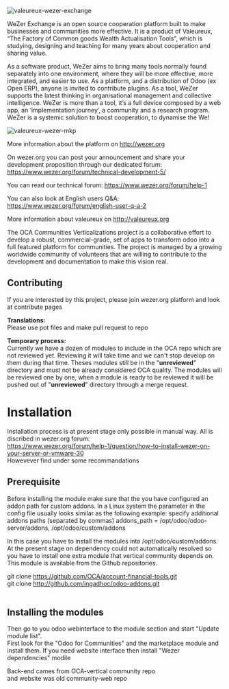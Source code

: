 ![valeureux-wezer-exchange](https://www.wezer.org/website/image/ir.attachment/42_999b2e2/datas)

WeZer Exchange is an open source cooperation platform built to make businesses and communities more effective. It is a product of Valeureux, “The Factory of Common goods Wealth Actualisation Tools”, which is studying, designing and teaching for many years about cooperation and sharing value.

As a software product, WeZer aims to bring many tools normally found separately into one environment, where they will be more effective, more integrated, and easier to use. As a platform, and a distribution of Odoo (ex Open ERP), anyone is invited to contribute plugins. As a tool, WeZer supports the latest thinking in organisational management and collective intelligence. WeZer is more than a tool, it’s a full device composed by a web app, an ‘implementation journey’, a community and a research program. WeZer is a systemic solution to boost cooperation, to dynamise the We!

![valeureux-wezer-mkp](http://i.imgur.com/0z42XFi.png)


More information about the platform on http://wezer.org

On wezer.org you can post your announcement and share your development proposition through our dedicated forum: https://www.wezer.org/forum/technical-development-5/

You can read our technical forum: https://www.wezer.org/forum/help-1

You can also look at English users Q&A: https://www.wezer.org/forum/english-user-q-a-2

More information about valeureux on http://valeureux.org

The OCA Communities Verticalizations project is a collaborative effort to develop a robust, commercial-grade, set of apps to transform odoo into a full featured platform for communities. 
The project is managed by a growing worldwide community of volunteers that are willing to contribute to the development and documentation to make this vision real.

## Contributing ##
If you are interested by this project, please join wezer.org platform and look at contribute pages

**Translations:**<br>Please use pot files and make pull request to repo

**Temporary process:**<br>
Currently we have a dozen of modules to include in the OCA repo which are not reviewed yet. Reviewing it will take time and we can't stop develop on them during that time. Theses modules still be in the "__unreviewed__" directory and must not be already considered OCA quality. The modules will be reviewed one by one, when a module is ready to be reviewed it will be pushed out of "__unreviewed__" directory through a merge request. 

# Installation #
Installation process is at present stage only possible in manual way. All is discribed in wezer.org forum: <br>
https://www.wezer.org/forum/help-1/question/how-to-install-wezer-on-your-server-or-vmware-30
<br>
Howevever find under some recommandations
## Prerequisite ##
Before installing the module make sure that the you have configured an addon path for custom addons. In a Linux system the parameter in the config file usually looks similar as the following example: specify additional addons paths (separated by commas)
addons_path = /opt/odoo/odoo-server/addons, /opt/odoo/custom/addons

In this case you have to install the modules into /opt/odoo/custom/addons. At the present stage on dependency could not automatically resolved so you have to install one extra module that vertical community depends on. This module is available from the Github repositories.

git clone https://github.com/OCA/account-financial-tools.git
<br>
git clone http://github.com/ingadhoc/odoo-addons.git
<br><br>

## Installing the modules ##
Then go to you odoo webinterface to the module section and start "Update module list". 
<br>
First look for the "Odoo for Communities" and the marketplace module and install them.
If you need website interface then install "Wezer dependencies" modile

Back-end cames from OCA-vertical community repo
<br> and website was old community-web repo


